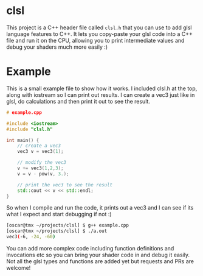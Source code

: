 # clsl

This project is a C++ header file called `clsl.h` that you can use to add glsl language features to C++. It lets you copy-paste your glsl code into a C++ file and run it on the CPU, allowing you to print intermediate values and debug your shaders much more easily :)

# Example

This is a small example file to show how it works. I included clsl.h at the top, along with iostream so I can print out results. I can create a vec3 just like in glsl, do calculations and then print it out to see the result.

```C++
# example.cpp

#include <iostream>
#include "clsl.h"

int main() {
    // create a vec3
    vec3 v = vec3(1);

    // modify the vec3
    v += vec3(1,2,3);
    v = v - pow(v, 3.);

    // print the vec3 to see the result
    std::cout << v << std::endl;
}
```

So when I compile and run the code, it prints out a vec3 and I can see if its what I expect and start debugging if not :)

```bash
[oscar@tmx ~/projects/clsl] $ g++ example.cpp
[oscar@tmx ~/projects/clsl] $ ./a.out
vec3(-6, -24, -60)
```

You can add more complex code including function definitions and invocations etc so you can bring your shader code in and debug it easily. Not all the glsl types and functions are added yet but requests and PRs are welcome!
